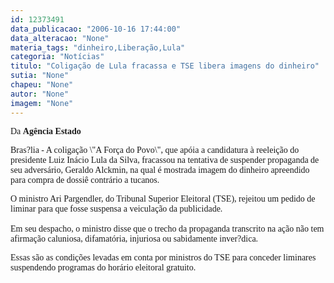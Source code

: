 ```yaml
---
id: 12373491
data_publicacao: "2006-10-16 17:44:00"
data_alteracao: "None"
materia_tags: "dinheiro,Liberação,Lula"
categoria: "Notícias"
titulo: "Coligação de Lula fracassa e TSE libera imagens do dinheiro"
sutia: "None"
chapeu: "None"
autor: "None"
imagem: "None"
---
```

<p><P><FONT face=Verdana>Da <STRONG>Agência Estado</STRONG></FONT></P></p>
<p><P><FONT face=Verdana>Bras?lia - A coligação \"A Força do Povo\", que apóia a candidatura à reeleição do presidente Luiz Inácio Lula da Silva, fracassou na tentativa de suspender propaganda de seu adversário, Geraldo Alckmin, na qual é mostrada imagem do dinheiro apreendido para compra de dossiê contrário a tucanos. </FONT></P></p>
<p><P><FONT face=Verdana>O ministro Ari Pargendler, do Tribunal Superior Eleitoral (TSE), rejeitou um pedido de liminar para que fosse suspensa a veiculação da publicidade.<BR><BR>Em seu despacho, o ministro disse que o trecho da propaganda transcrito na ação não tem afirmação caluniosa, difamatória, injuriosa ou sabidamente inver?dica. </FONT></P></p>
<p><P><FONT face=Verdana>Essas são as condições levadas em conta por ministros do TSE para conceder liminares suspendendo programas do horário eleitoral gratuito.</FONT></P> </p>

